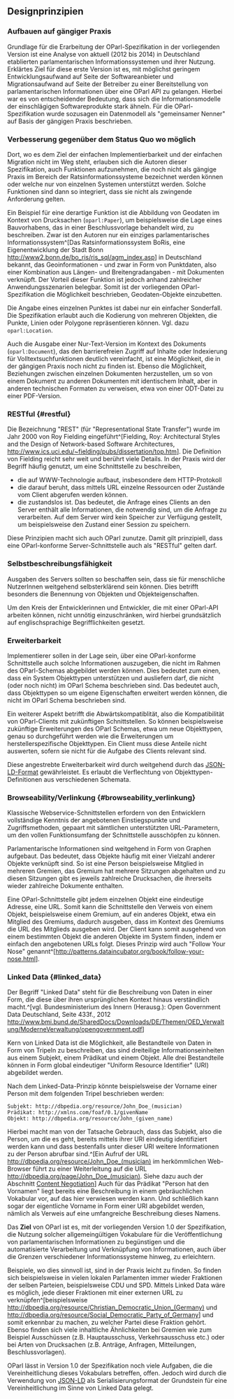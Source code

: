 Designprinzipien
----------------

### Aufbauen auf gängiger Praxis

Grundlage für die Erarbeitung der OParl-Spezifikation in der vorliegenden Version
ist eine Analyse von aktuell (2012 bis 2014) in Deutschland etablierten
parlamentarischen Informationssystemen und ihrer Nutzung. Erklärtes Ziel für diese erste
Version ist es, mit möglichst geringem Entwicklungsaufwand auf Seite der Softwareanbieter und 
Migrationsaufwand auf Seite der Betreiber zu einer Bereitstellung von parlamentarischen 
Informationen über eine OParl API zu gelangen. Hierbei war es von entscheidender 
Bedeutung, dass sich die Informationsmodelle der einschlägigen Softwareprodukte stark
ähneln. Für die OParl-Spezifikation wurde sozusagen ein Datenmodell als "gemeinsamer Nenner"
auf Basis der gängigen Praxis beschrieben.

### Verbesserung gegenüber dem Status Quo wo möglich

Dort, wo es dem Ziel der einfachen Implementierbarkeit und der einfachen Migration
nicht im Weg steht, erlauben sich die Autoren dieser Spezifikation, auch Funktionen
aufzunehmen, die noch nicht als gängige Praxis im Bereich der Ratsinformationssysteme
bezeichnet werden können oder welche nur von einzelnen Systemen unterstützt werden.
Solche Funktionen sind dann so integriert, dass sie nicht als zwingende Anforderung
gelten.

Ein Beispiel für eine derartige Funktion ist die Abbildung von Geodaten im Kontext von
Drucksachen (`oparl:Paper`), um beispielsweise die Lage eines Bauvorhabens, das in
einer Beschlussvorlage behandelt wird, zu beschreiben. Zwar ist den Autoren nur ein
einziges parlamentarisches Informationssystem^[Das Ratsinformationssystem BoRis, eine
Eigenentwicklung der Stadt Bonn <http://www2.bonn.de/bo_ris/ris_sql/agm_index.asp>]
in Deutschland bekannt, das 
Geoinformationen - und zwar in Form von Punktdaten, also einer Kombination aus 
Längen- und Breitengradangaben - mit Dokumenten verknüpft. Der Vorteil dieser
Funktion ist jedoch anhand zahlreicher Anwendungsszenarien belegbar. Somit ist der
vorliegenden OParl-Spezifikation die Möglichkeit beschrieben, Geodaten-Objekte
einzubetten.

Die Angabe eines einzelnen Punktes ist dabei nur ein einfacher Sonderfall. Die
Spezifikation erlaubt auch die Kodierung von mehreren Objekten, die Punkte, Linien
oder Polygone repräsentieren können. Vgl. dazu `oparl:Location`.

Auch die Ausgabe einer Nur-Text-Version im Kontext des Dokuments (`oparl:Document`),
das den barrierefreien Zugriff auf Inhalte oder Indexierung für Volltextsuchfunktionen
deutlich vereinfacht, ist eine Möglichkeit, die in der gängigen Praxis noch nicht zu
finden ist. Ebenso die Möglichkeit, Beziehungen zwischen einzelnen Dokumenten
herzustellen, um so von einem Dokument zu anderen Dokumenten mit identischem Inhalt,
aber in anderen technischen Formaten zu verweisen, etwa von einer ODT-Datei zu einer
PDF-Version.

### RESTful  {#restful}

Die Bezeichnung "REST" (für "Representational State Transfer") wurde im Jahr 2000 von
Roy Fielding eingeführt^[Fielding, Roy: Architectural Styles and
the Design of Network-based Software Architectures,
<http://www.ics.uci.edu/~fielding/pubs/dissertation/top.htm>]. Die Definition
von Fielding reicht sehr weit und berührt viele Details. In der Praxis wird der Begriff
häufig genutzt, um eine Schnittstelle zu beschreiben,

* die auf WWW-Technologie aufbaut, insbesondere dem HTTP-Protokoll
* die darauf beruht, dass mittels URL einzelne Ressourcen oder Zustände vom
  Client abgerufen werden können.
* die zustandslos ist. Das bedeutet, die Anfrage eines Clients an den Server enthält
  alle Informationen, die notwendig sind, um die Anfrage zu verarbeiten. Auf dem Server
  wird kein Speicher zur Verfügung gestellt, um beispielsweise den Zustand einer Session
  zu speichern.

Diese Prinzipien macht sich auch OParl zunutze. Damit gilt prinzipiell, dass eine 
OParl-konforme Server-Schnittstelle auch als "RESTful" gelten darf.

### Selbstbeschreibungsfähigkeit

Ausgaben des Servers sollten so beschaffen sein, dass sie für menschliche NutzerInnen
weitgehend selbsterklärend sein können. Dies betrifft besonders die Benennung von
Objekten und Objekteigenschaften.

Um den Kreis der Entwicklerinnen und Entwickler, die mit einer OParl-API arbeiten
können, nicht unnötig einzuschränken, wird hierbei grundsätzlich auf englischsprachige
Begrifflichkeiten gesetzt.

### Erweiterbarkeit

Implementierer sollen in der Lage sein, über eine OParl-konforme Schnittstelle auch
solche Informationen auszugeben, die nicht im Rahmen des OParl-Schemas abgebildet werden
können. Dies bedeutet zum einen, dass ein System Objekttypen unterstützen und ausliefern
darf, die nicht (oder noch nicht) im OParl Schema beschrieben sind. Das bedeutet auch,
dass Objekttypen so um eigene Eigenschaften erweitert werden können, die nicht im OParl 
Schema beschrieben sind.

Ein weiterer Aspekt betrifft die Abwärtskompatiblität, also die Kompatibilität von
OParl-Clients mit zukünftigen Schnittstellen. So können beispielsweise zukünftige Erweiterungen
des OParl Schemas, etwa um neue Objekttypen, genau so durchgeführt werden wie die Erweiterungen
um herstellerspezifische Objekttypen. Ein Client muss diese Anteile nicht auswerten, sofern
sie nicht für die Aufgabe des Clients relevant sind.

Diese angestrebte Erweiterbarkeit wird durch weitgehend durch das [JSON-LD-Format](#jsonld)
gewährleistet. Es erlaubt die Verflechtung von Objekttypen-Definitionen
aus verschiedenen Schemata.

### Browseability/Verlinkung {#browseability_verlinkung}

Klassische Webservice-Schnittstellen erfordern von den Entwicklern vollständige Kenntnis
der angebotenen Einstiegspunkte und Zugriffsmethoden, gepaart mit sämtlichen unterstützten
URL-Parametern, um den vollen Funktionsumfang der Schnittstelle ausschöpfen zu können.

Parlamentarische Informationen sind weitgehend in Form von Graphen aufgebaut. Das bedeutet, dass
Objekte häufig mit einer Vielzahl anderer Objekte verknüpft sind. So ist eine Person
beispielsweise Mitglied in mehreren Gremien, das Gremium hat mehrere Sitzungen abgehalten
und zu diesen Sitzungen gibt es jeweils zahlreiche Drucksachen, die ihrerseits wieder
zahlreiche Dokumente enthalten.

Eine OParl-Schnittstelle gibt jedem einzelnen Objekt eine eindeutige Adresse, eine URL.
Somit kann die Schnittstelle den Verweis von einem Objekt, beispielsweise einem Gremium,
auf ein anderes Objekt, etwa ein Mitglied des Gremiums, dadurch ausgeben, dass im Kontext
des Gremiums die URL des Mitglieds ausgeben wird. Der Client kann somit ausgehend von einem
bestimmten Objekt die anderen Objekte im System finden, indem er einfach den angebotenen
URLs folgt. Dieses Prinzip wird auch "Follow Your Nose" genannt^[<http://patterns.dataincubator.org/book/follow-your-nose.html>].

### Linked Data {#linked_data}

Der Begriff "Linked Data" steht für die Beschreibung von Daten in einer Form, die diese 
über ihren ursprünglichen Kontext hinaus verständlich macht.^[vgl. Bundesministerium des Innern (Herausg.): Open Government Data Deutschland, Seite 433f., 2012 <http://www.bmi.bund.de/SharedDocs/Downloads/DE/Themen/OED_Verwaltung/ModerneVerwaltung/opengovernment.pdf>]

Kern von Linked Data ist die Möglichkeit, alle Bestandteile von Daten in Form von
Tripeln zu beschreiben, das sind dreiteilige Informationseinheiten aus einem Subjekt, einem
Prädikat und einem Objekt. Alle drei Bestandteile können in Form global eindeutiger "Uniform
Resource Identifier" (URI) abgebildet werden.

Nach dem Linked-Data-Prinzip könnte beispielsweise der Vorname einer Person mit dem
folgenden Tripel beschrieben werden:


    Subjekt: http://dbpedia.org/resource/John_Doe_(musician)
    Prädikat: http://xmlns.com/foaf/0.1/givenName
    Objekt: http://dbpedia.org/resource/John_(given_name)

Hierbei macht man von der Tatsache Gebrauch, dass das Subjekt, also die Person, um die es 
geht, bereits mittels ihrer URI eindeutig identifiziert werden kann und dass bestenfalls 
unter dieser URI weitere Informationen zu der Person abrufbar 
sind.^[Ein Aufruf der URL <http://dbpedia.org/resource/John_Doe_(musician)> im herkömmlichen
Web-Browser führt zu einer Weiterleitung auf die URL <http://dbpedia.org/page/John_Doe_(musician)>.
Siehe dazu auch der Abschnitt [Content Negotiation](#content_negotiation)] Auch für das Prädikat
"Person hat den Vornamen" liegt bereits eine Beschreibung in einem gebräuchlichen Vokabular
vor, auf das hier verwiesen werden kann. Und schließlich kann sogar der eigentliche Vorname
in Form einer URI abgebildet werden, nämlich als Verweis auf eine umfangreiche Beschreibung
dieses Namens.

Das **Ziel** von OParl ist es, mit der vorliegenden Version 1.0 der Spezifikation, die Nutzung
solcher allgemeingültigen Vokabulare für die Veröffentlichung von parlamentarischen
Informationen zu begünstigen und die automatisierte Verarbeitung und Verknüpfung von
Informationen, auch über die Grenzen verschiedener Informationssysteme hinweg, zu erleichtern.

Beispiele, wo dies sinnvoll ist, sind in der Praxis leicht zu finden. So finden sich
beispielsweise in vielen lokalen Parlamenten immer wieder Fraktionen der selben Parteien,
beispielsweise CDU und SPD. Mittels Linked Data wäre es möglich, jede dieser Fraktionen mit einer externen URL zu verknüpfen^[beispielsweise <http://dbpedia.org/resource/Christian_Democratic_Union_(Germany)> und <http://dbpedia.org/resource/Social_Democratic_Party_of_Germany>] und somit erkennbar zu machen, zu welcher 
Partei diese Fraktion gehört. Ebenso finden sich viele inhaltliche Ähnlichkeiten bei
Gremien wie zum Beispiel Ausschüssen (z.B. Hauptausschuss, Verkehrsausschuss etc.) oder bei
Arten von Drucksachen (z.B. Anträge, Anfragen, Mitteilungen, Beschlussvorlagen).

OParl lässt in Version 1.0 der Spezifikation noch viele Aufgaben, die die Vereinheitlichung 
dieses Vokabulars betreffen, offen. Jedoch wird durch die Verwendung von [JSON-LD](#jsonld) als
Serialisierungsformat der Grundstein für eine Vereinheitlichung im Sinne von Linked Data gelegt.
